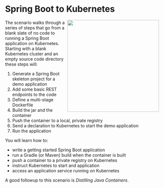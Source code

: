 # Spring Boot to Kubernetes #

<img align="right" src="/javajon/courses/kubernetes-containers/springboot-to-k8s/assets/spring-boot-logo.png" width="300">

The scenario walks through a series of steps that go from a blank slate of no code to running a Spring Boot application on Kubernetes. Starting with a blank Kubernetes cluster and an empty source code directory these steps will:

1. Generate a Spring Boot skeleton project for a demo application
2. Add some basic REST endpoints to the code
3. Define a multi-stage Dockerfile
4. Build the jar and the container
5. Push the container to a local, private registry
6. Send a declaration to Kubernetes to start the demo application
7. Run the application

You will learn how to:

- write a getting started Spring Boot application
- run a Gradle (or Maven) build when the container is built
- push a container to a private registry on Kubernetes
- instruct Kubernetes to start and application
- access an application service running on Kubernetes

A good followup to this scenario is _Distilling Java Containers_.
